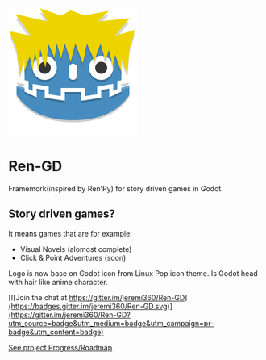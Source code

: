 ![Logo](window_icon.png)
# Ren-GD

Framemork(inspired by Ren'Py) for story driven games in Godot.

## Story driven games?
It means games that are for example:
 - Visual Novels (alomost complete)
 - Click & Point Adventures (soon) 

Logo is now base on Godot icon from Linux Pop icon theme.
Is Godot head with hair like anime character.

[![Join the chat at https://gitter.im/jeremi360/Ren-GD](https://badges.gitter.im/jeremi360/Ren-GD.svg)](https://gitter.im/jeremi360/Ren-GD?utm_source=badge&utm_medium=badge&utm_campaign=pr-badge&utm_content=badge)

[See project Progress/Roadmap](https://trello.com/b/DvOLN3Rb/ren-gd)